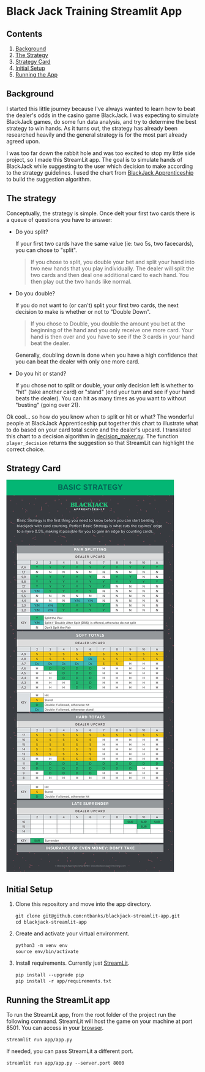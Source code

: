 # Black Jack Training Streamlit App

## Contents

1. [Background](#background)
2. [The Strategy](#the-strategy)
3. [Strategy Card](#strategy-card)
4. [Initial Setup](#initial-setup)
5. [Running the App](#running-the-streamlit-app)


## Background

I started this little journey because I've always wanted to learn how to beat the dealer's odds in the casino game BlackJack.  I was expecting to simulate BlackJack games, do some fun data analysis, and try to determine the best strategy to win hands. As it turns out, the strategy has already been researched heavily and the general strategy is for the most part already agreed upon.

I was too far down the rabbit hole and was too excited to stop my little side project, so I made this StreamLit app. The goal is to simulate hands of BlackJack while suggesting to the user which decision to make according to the strategy guidelines. I used the chart from [BlackJack Apprenticeship](https://www.blackjackapprenticeship.com/blackjack-strategy-charts/) to build the suggestion algorithm. 

## The strategy

Conceptually, the strategy is simple. Once delt your first two cards there is a queue of questions you have to answer:

- Do you split?

    If your first two cards have the same value (ie: two 5s, two facecards), you can chose to "split". 

    >If you chose to split, you double your bet and split your hand into two new hands that you play individually. The dealer will split the two cards and then deal one additional card to each hand. You then play out the two hands like normal.

- Do you double?
    
    If you do not want to (or can't) split your first two cards, the next decision to make is whether or not to "Double Down".

    >If you chose to Double, you double the amount you bet at the beginning of the hand and you only receive one more card. Your hand is then over and you have to see if the 3 cards in your hand beat the dealer. 

    Generally, doubling down is done when you have a high confidence that you can beat the dealer with only one more card. 

- Do you hit or stand?

    If you chose not to split or double, your only decision left is whether to "hit" (take another card) or "stand" (end your turn and see if your hand beats the dealer). You can hit as many times as you want to without "busting" (going over 21).

Ok cool... so how do you know when to split or hit or what? The wonderful people at BlackJack Apprenticeship put together this chart to illustrate what to do based on your card total score and the dealer's upcard. I translated this chart to a decision algorithm in [decision_maker.py](/casino/decision_maker.py). The function `player_decision` returns the suggestion so that StreamLit can highlight the correct choice.


## Strategy Card

![BlackJack Basic Strategy guide.](app/assets/img/BJA_Basic_Strategy.jpeg)


## Initial Setup

1. Clone this repository and move into the app directory.

    ```shell
    git clone git@github.com:ntbanks/blackjack-streamlit-app.git
    cd blackjack-streamlit-app
    ```

2. Create and activate your virtual environment.

    ```shell
    python3 -m venv env
    source env/bin/activate
    ```

3. Install requirements. Currently just [StreamLit](https://streamlit.io).

    ```shell
    pip install --upgrade pip
    pip install -r app/requirements.txt
    ```

## Running the StreamLit app

To run the StreamLit app, from the root folder of the project run the following command. StreamLit will host the game on your machine at port 8501. You can access in your [browser](localhost:8501).
```shell
streamlit run app/app.py
```
If needed, you can pass StreamLit a different port.
```shell
streamlit run app/app.py --server.port 8000
```
